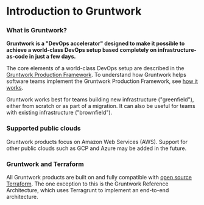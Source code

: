 # Introduction to Gruntwork

### What is Gruntwork?

**Gruntwork is a "DevOps accelerator" designed to make it possible to achieve a world-class DevOps setup based completely on infrastructure-as-code in just a few days.**

The core elements of a world-class DevOps setup are described in the [Gruntwork Production Framework](gruntwork-production-framework). To understand how Gruntwork helps software teams implement the Gruntwork Production Framework, see [how it works](how-it-works).

Gruntwork works best for teams building new infrastructure ("greenfield"), either from scratch or as part of a migration. It can also be useful for teams with existing infrastructure ("brownfield").

### Supported public clouds

Gruntwork products focus on Amazon Web Services (AWS). Support for other public clouds such as GCP and Azure may be added in the future.

### Gruntwork and Terraform

All Gruntwork products are built on and fully compatible with [open source Terraform](https://gruntwork.io). The one exception to this is the Gruntwork Reference Architecture, which uses Terragrunt to implement an end-to-end architecture.


<!-- ##DOCS-SOURCER-START
{"sourcePlugin":"Local File Copier","hash":"8ebd838b6e703fa58c961882e1e225a7"}
##DOCS-SOURCER-END -->

